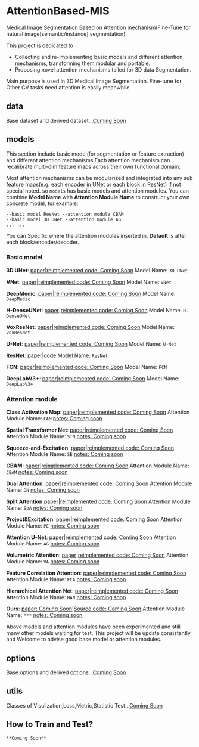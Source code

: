 # AttentionBased-MIS
Medical Image Segmentation Based on Attention mechanism(Fine-Tune for natural image[semantic/instance] segmentation).

This project is dedicated to 
- Collecting and re-implementing basic models and different attention mechanisms, transforming them modular and portable.
- Proposing  novel attention mechanisms tailed for 3D data Segmentation.

Main purpose is used in 3D Medical Image Segmentation. Fine-tune for Other CV tasks need attention is easily meanwhile.

## data
Base dataset and derived dataset...[Coming Soon]()

## models
This section include basic model(for segmentation or feature extraction) and different attention mechanisms.Each attention mechanism can recalibrate multi-dim feature maps across their own functional domain.

Most attention mechanisms can be modularized and integrated into any sub feature maps(e.g. each encoder in UNet or each block in ResNet) 
if not special noted. so `models` has basic models and attention modules. You can combine **Model Name** with **Attention Module Name** to
construct your own concrete model, for example:

```
--basic model ResNet --attention module CBAM 
--basic model 3D UNet --attention module AG
... ...
```

You can Specific where the attention modules inserted in, **Default** is after each block/encoder/decoder.

### Basic model
**3D UNet**: [paper](https://arxiv.org/pdf/1606.06650.pdf)|[reimplemented code: Coming Soon]()      Model Name: `3D UNet`

**VNet**: [paper](https://arxiv.org/pdf/1606.04797.pdf)|[reimplemented code: Coming Soon]()      Model Name: `VNet`

**DeepMedic**: [paper](https://www.sciencedirect.com/science/article/pii/S1361841516301839)|[reimplemented code: Coming Soon]()      Model Name: `DeepMedic`

**H-DenseUNet**: [paper](https://arxiv.org/pdf/1709.07330.pdf)|[reimplemented code: Coming Soon]()      Model Name: `H-DenseUNet`

**VoxResNet**: [paper](https://arxiv.org/pdf/1608.05895.pdf)|[reimplemented code: Coming Soon]()      Model Name: `VoxResNet`

**U-Net**: [paper](https://arxiv.org/pdf/1505.04597.pdf)|[reimplemented code: Coming Soon]()      Model Name: `U-Net`

**ResNet**: [paper](https://arxiv.org/pdf/1512.03385.pdf)|[code](https://github.com/pytorch/vision/blob/master/torchvision/models/resnet.py)      Model Name: `ResNet`

**FCN**: [paper](https://arxiv.org/pdf/1411.4038.pdf)|[reimplemented code: Coming Soon]()      Model Name: `FCN`

**DeepLabV3+**: [paper](https://arxiv.org/pdf/1802.02611.pdf)|[reimplemented code: Coming Soon]()      Model Name: `DeepLabV3+`


### Attention module
**Class Activation Map**: [paper](http://cnnlocalization.csail.mit.edu/Zhou_Learning_Deep_Features_CVPR_2016_paper.pdf)|[reimplemented code: Coming Soon]()      Attention Module Name: `CAM` [notes: Coming soon]()

**Spatial Transformer Net**: [paper](http://papers.nips.cc/paper/5854-spatial-transformer-networks.pdf)|[reimplemented code: Coming Soon]()      Attention Module Name: `STN` [notes: Coming soon]()

**Squeeze-and-Excitation**: [paper](http://www.robots.ox.ac.uk:5000/~vgg/publications/2018/Hu18/hu18.pdf)|[reimplemented code: Coming Soon]()      Attention Module Name: `SE` [notes: Coming soon]()

**CBAM**: [paper](https://eccv2018.org/openaccess/content_ECCV_2018/papers/Sanghyun_Woo_Convolutional_Block_Attention_ECCV_2018_paper.pdf)|[reimplemented code: Coming Soon]()      Attention Module Name: `CBAM` [notes: Coming soon]()

**Dual Attention**: [paper](https://www.zpascal.net/cvpr2019/Fu_Dual_Attention_Network_for_Scene_Segmentation_CVPR_2019_paper.pdf)|[reimplemented code: Coming Soon]()      Attention Module Name: `DN` [notes: Coming soon]()

**Split Attention**:[paper](https://arxiv.org/pdf/2004.08955.pdf)|[reimplemented code: Coming Soon]()      Attention Module Name: `SpA` [notes: Coming soon]()

**Project&Excitation**: [paper](https://arxiv.org/pdf/1906.04649.pdf)|[reimplemented code: Coming Soon]()      Attention Module Name: `PE` [notes: Coming soon]()

**Attention U-Net**: [paper](https://arxiv.org/pdf/1804.03999.pdf)|[reimplemented code: Coming Soon]()      Attention Module Name: `AG` [notes: Coming soon]()

**Volumetric Attention**: [paper](http://www.svcl.ucsd.edu/people/xdwang/MICCAI_2019.pdf)|[reimplemented code: Coming Soon]()      Attention Module Name: `VA` [notes: Coming soon]()

**Feature Correlation Attention**: [paper](https://arxiv.org/pdf/1906.02999.pdf)|[reimplemented code: Coming Soon]()      Attention Module Name: `FCA` [notes: Coming soon]()

**Hierarchical Attention Net**: [paper](https://arxiv.org/pdf/1911.08777.pdf)|[reimplemented code: Coming Soon]()      Attention Module Name: `HAN` [notes: Coming soon]()

**Ours**: [paper: Coming Soon]()|[Source code: Coming Soon]()      Attention Module Name: `***` [notes: Coming soon]()

Above models and attention modules have been experimented and still many other models waiting for test. 
This project will be update consistently and Welcome to advise good base model or attention modules.
 

## options
Base options and derived options...[Coming Soon]()


## utils
Classes of Visulization,Loss,Metric,Statistic Test...[Coming Soon]()



## How to Train and Test?
`**Coming Soon**`




